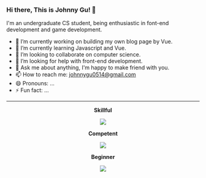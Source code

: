 ### Hi there, This is Johnny Gu! 👋

I'm an undergraduate CS student, being enthusiastic in font-end development and game development.

- 🔭 I’m currently working on building my own blog page by Vue.
- 🌱 I’m currently learning Javascript and Vue.
- 👯 I’m looking to collaborate on computer science.
- 🤔 I’m looking for help with front-end development.
- 💬 Ask me about anything, I'm happy to make friend with you.
- 📫 How to reach me: johnnygu0514@gmail.com
- 😄 Pronouns: ...
- ⚡ Fun fact: ...

---

<p align="center"> 
<strong> Skillful </strong>
</p>
<p align="center">
  <a href="https://skillicons.dev">
    <img src="https://skillicons.dev/icons?i=cpp,c,java,md,py,html,css,js,vue,vim,tmux" />
  </a>
</p>
<p align="center"> 
<strong> Competent </strong>
</p>
<p align="center">
  <a href="https://skillicons.dev">
    <img src="https://skillicons.dev/icons?i=bash,git" />
  </a>
</p>
<p align="center"> 
<strong> Beginner </strong>
</p>
<p align="center">
  <a href="https://skillicons.dev">
    <img src="https://skillicons.dev/icons?i=linux,docker,mysql,react" />
  </a>
</p>
